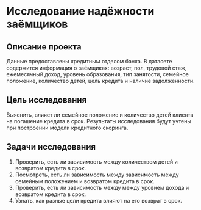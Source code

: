 # Исследование надёжности заёмщиков
## Описание проекта
Данные предоставлены кредитным отделом банка. В датасете содержится информация о заёмщиках: возраст, пол, трудовой стаж, ежемесячный доход, уровень образования, тип занятости, семейное положение, количество детей, цель кредита и наличие задолженности.
## Цель исследования
Выяснить, влияет ли семейное положение и количество детей клиента на погашение кредита в срок. Результаты исследования будут учтены при построении модели кредитного скоринга.
## Задачи исследования
1. Проверить, есть ли зависимость между количеством детей и возвратом кредита в срок.
2. Посмотреть, есть ли зависимость между зависимость между семейным положением и возвратом кредита в срок.
3. Проверить, есть ли зависимость между между уровнем дохода и возвратом кредита в срок.
4. Узнать, как разные цели кредита влияют на его возврат в срок.
